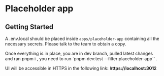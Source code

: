 # Placeholder app

## Getting Started

A .env.local should be placed inside `apps/placeholder-app` containing all the necessary secrets. Please talk to the team to obtain a copy.

Once everything is in place, you are in dev branch, pulled latest changes and ran pnpm i , you need to run `pnpm dev:test --filter placeholder-app`` .

UI will be accessible in HTTPS in the following link: **https://localhost:3012**
